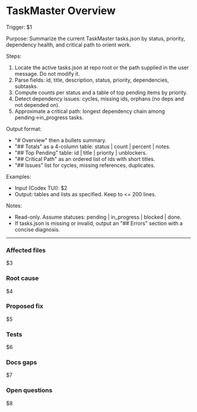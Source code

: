 # TaskMaster Overview

Trigger: $1

Purpose: Summarize the current TaskMaster tasks.json by status, priority, dependency health, and critical path to orient work.

Steps:

1. Locate the active tasks.json at repo root or the path supplied in the user message. Do not modify it.
2. Parse fields: id, title, description, status, priority, dependencies, subtasks.
3. Compute counts per status and a table of top pending items by priority.
4. Detect dependency issues: cycles, missing ids, orphans (no deps and not depended on).
5. Approximate a critical path: longest dependency chain among pending→in_progress tasks.

Output format:

- "# Overview" then a bullets summary.
- "## Totals" as a 4-column table: status | count | percent | notes.
- "## Top Pending" table: id | title | priority | unblockers.
- "## Critical Path" as an ordered list of ids with short titles.
- "## Issues" list for cycles, missing references, duplicates.

Examples:

- Input (Codex TUI): $2
- Output: tables and lists as specified. Keep to <= 200 lines.

Notes:

- Read-only. Assume statuses: pending | in_progress | blocked | done.
- If tasks.json is missing or invalid, output an "## Errors" section with a concise diagnosis.

---

### Affected files
$3

### Root cause
$4

### Proposed fix
$5

### Tests
$6

### Docs gaps
$7

### Open questions
$8
